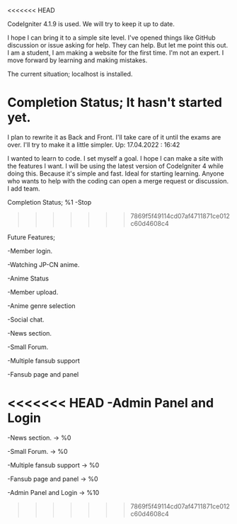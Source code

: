 <<<<<<< HEAD


CodeIgniter 4.1.9 is used. We will try to keep it up to date.

I hope I can bring it to a simple site level. I've opened things like GitHub discussion or issue asking for help. They can help. But let me point this out. I am a student, I am making a website for the first time. I'm not an expert. I move forward by learning and making mistakes.

The current situation; localhost is installed.

Completion Status; It hasn't started yet.
=======
I plan to rewrite it as Back and Front. I'll take care of it until the exams are over. I'll try to make it a little simpler.
Up: 17.04.2022 : 16:42

I wanted to learn to code. I set myself a goal. I hope I can make a site with the features I want. I will be using the latest version of CodeIgniter 4 while doing this. Because it's simple and fast. Ideal for starting learning.
Anyone who wants to help with the coding can open a merge request or discussion. I add team.

Completion Status; %1 -Stop
>>>>>>> 7869f5f49114cd07af4711871ce012c60d4608c4

Future Features;

-Member login.

-Watching JP-CN anime.

-Anime Status

-Member upload.

-Anime genre selection

-Social chat.

-News section.

-Small Forum.

-Multiple fansub support

-Fansub page and panel

<<<<<<< HEAD
-Admin Panel and Login
=======
-News section. -> %0

-Small Forum. -> %0

-Multiple fansub support -> %0

-Fansub page and panel -> %0

-Admin Panel and Login  -> %10
>>>>>>> 7869f5f49114cd07af4711871ce012c60d4608c4
